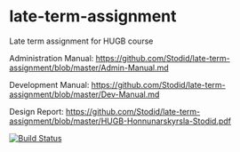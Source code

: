 late-term-assignment
====================

Late term assignment for HUGB course

Administration Manual:
https://github.com/Stodid/late-term-assignment/blob/master/Admin-Manual.md

Development Manual:
https://github.com/Stodid/late-term-assignment/blob/master/Dev-Manual.md

Design Report:
https://github.com/Stodid/late-term-assignment/blob/master/HUGB-Honnunarskyrsla-Stodid.pdf

[![Build Status](https://travis-ci.org/Stodid/late-term-assignment.svg?branch=master)](https://travis-ci.org/Stodid/late-term-assignment)
